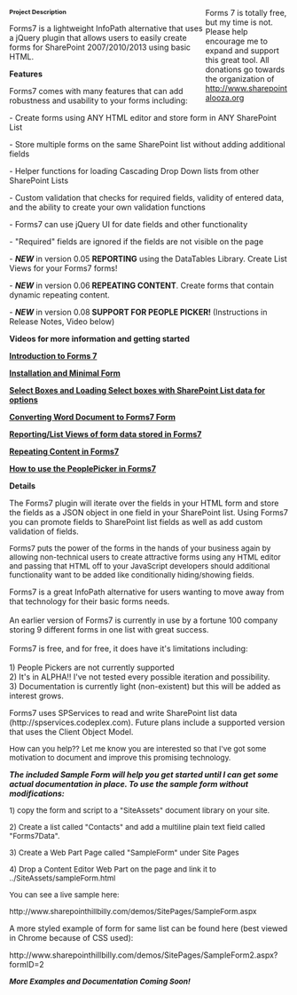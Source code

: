 <p><span style="width: 150px; float: right;"><a href="https://www.paypal.com/cgi-bin/webscr?cmd=_s-xclick&amp;hosted_button_id=24UHF7HHK69QY" target="_blank"><img src="https://www.paypalobjects.com/en_US/i/btn/btn_donateCC_LG.gif" alt="" /></a> <br /> Forms 7 is totally free, but my time is not. Please help encourage me to expand and support this great tool. All donations go towards the organization of <a href="http://www.sharepointalooza.org" target="_blank">http://www.sharepointalooza.org</a></span></p>
<p><strong style="font-size: 11px;">Project Description</strong></p>
<p>Forms7 is a lightweight InfoPath alternative that uses a jQuery plugin that allows users to easily create forms for SharePoint 2007/2010/2013 using basic HTML.</p>
<p><strong>Features</strong></p>
<p>Forms7 comes with many features that can add robustness and usability to your forms including:</p>
<p>- Create forms using ANY HTML editor and store form in ANY SharePoint List</p>
<p>- Store multiple forms on the same SharePoint list without adding additional fields</p>
<p>- Helper functions for loading Cascading Drop Down lists from other SharePoint Lists</p>
<p>- Custom validation that checks for required fields, validity of entered data, and the ability to create your own validation functions</p>
<p>- Forms7 can use jQuery UI for date fields and other functionality&nbsp;</p>
<p>- "Required" fields are ignored if the fields are not visible on the page</p>
<p>- <em><strong>NEW</strong> </em>in version 0.05 <strong>REPORTING</strong>&nbsp;using the DataTables Library. Create List Views for your Forms7 forms!&nbsp;</p>
<p>-&nbsp;<em><strong>NEW</strong>&nbsp;</em>in version 0.06<strong> REPEATING CONTENT</strong>. Create forms that contain dynamic repeating content.</p>
<p>-&nbsp;<em><strong>NEW</strong>&nbsp;</em>in version 0.08<strong>&nbsp;SUPPORT FOR PEOPLE PICKER!&nbsp;</strong>(Instructions in Release Notes, Video below)</p>
<p><strong>Videos for more information and getting started</strong></p>
<p><strong><a href="http://youtu.be/28e-_VNqxGg">Introduction to Forms 7</a></strong></p>
<p><strong><a href="http://youtu.be/TUZ_Mxy_nZc">Installation and Minimal Form</a></strong></p>
<p><strong><a title="Using Select Box and Loading Select Boxes with options from SharePoint Lists" href="http://www.youtube.com/watch?v=TL0cbO5xONo" target="_blank">Select Boxes and Loading Select boxes with SharePoint List data for options</a></strong></p>
<p><strong><a href="http://www.youtube.com/watch?v=C3dV87qadbU">Converting Word Document to Forms7 Form</a>&nbsp;</strong></p>
<p><strong><a href="http://www.youtube.com/watch?v=nZFFIZ8FJ4E">Reporting/List Views of form data stored in Forms7</a></strong></p>
<p><strong><a href="http://youtu.be/9_LBYlgfOqw">Repeating Content&nbsp;in Forms7</a></strong></p>
<p><strong><a title="How to use the PeoplePicker in Forms7" href="http://youtu.be/2PAHYaBO9Bo">How to use the PeoplePicker in Forms7</a></strong></p>
<p><strong>Details</strong></p>
<p>The Forms7 plugin will iterate over the fields in your HTML form and store the fields as a JSON object in one field in your SharePoint list. Using Forms7 you can promote fields to SharePoint list fields as well as add custom validation of fields.</p>
<p><span style="font-size: 10pt;">Forms7 puts the power of the forms in the hands of your business again by allowing non-technical users to create attractive forms using any HTML editor and passing that HTML off to your JavaScript developers should additional functionality want to be added like conditionally hiding/showing fields.</span></p>
<p>Forms7 is a great InfoPath alternative for users wanting to move away from that technology for their basic forms needs.<br /> <br /> An earlier version of Forms7 is currently in use by a fortune 100 company storing 9 different forms in one list with great success. <br /> <br /> Forms7 is free, and for free, it does have it's limitations including:<br /> <br /> 1) People Pickers are not currently supported<br /> 2) It's in ALPHA!! I've not tested every possible iteration and possibility. <br /> 3) Documentation is currently light (non-existent) but this will be added as interest grows.</p>
<p>Forms7 uses SPServices to read and write SharePoint list data (http://spservices.codeplex.com). Future plans include a supported version that uses the Client Object Model.&nbsp;</p>
<p><span style="font-size: 10pt;">How can you help?? Let me know you are interested so that I've got some motivation to document and improve this promising technology.</span></p>
<p><strong><em>The included Sample Form will help you get started until I can get some actual documentation in place. To use the sample form without modifications:</em></strong></p>
<p><span style="font-size: 10pt;">1) copy the form and script to a "SiteAssets" document library on your site.</span></p>
<p><span style="font-size: 10pt;">2) Create a list called "Contacts" and add a multiline plain text field called "Forms7Data".</span></p>
<p><span style="font-size: 10pt;">3) Create a Web Part Page called "SampleForm" under Site Pages</span></p>
<p><span style="font-size: 10pt;">4) Drop a Content Editor Web Part on the page and link it to ../SiteAssets/sampleForm.html</span></p>
<p><span style="font-size: 10pt;">You can see a live sample here:</span></p>
<p><span style="font-size: 10pt;">http://www.sharepointhillbilly.com/demos/SitePages/SampleForm.aspx</span></p>
<p>A more styled example of form for same list can be found here (best viewed in Chrome because of CSS used):</p>
<p>http://www.sharepointhillbilly.com/demos/SitePages/SampleForm2.aspx?formID=2</p>
<p><em style="font-size: 10pt;"><strong><span style="font-size: 10pt;">More Examples and Documentation Coming Soon!&nbsp;</span></strong></em></p>
<p><em>&nbsp;</em></p>
<p><em>&nbsp;</em><strong><em><br /> </em></strong></p>
